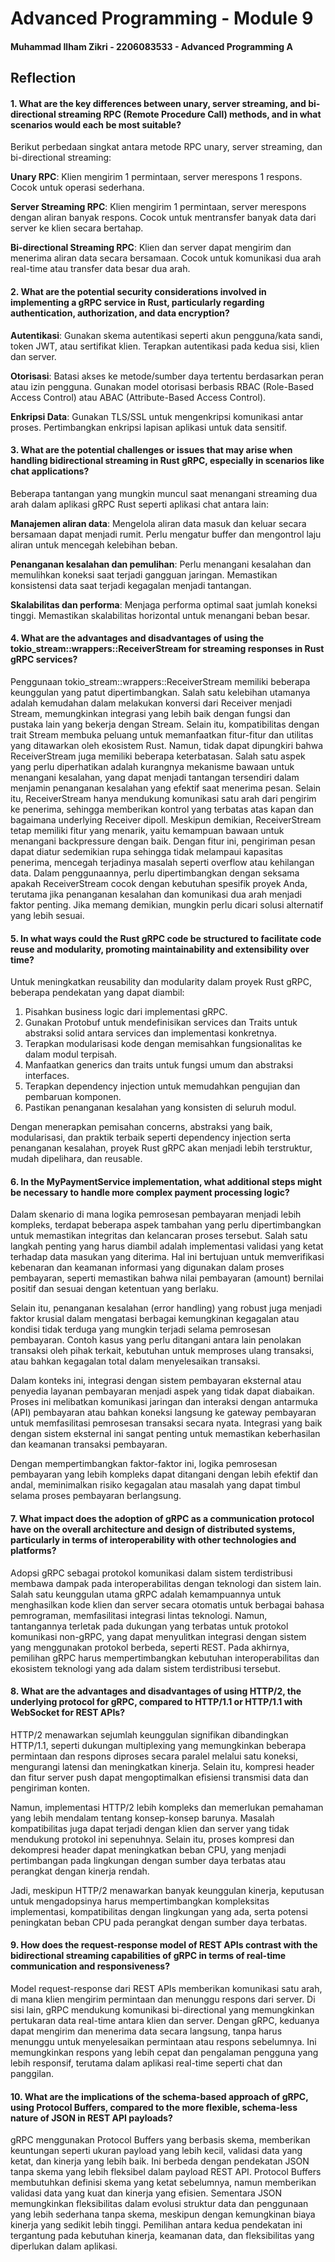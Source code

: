 # Advanced Programming - Module 9
#### Muhammad Ilham Zikri - 2206083533 - Advanced Programming A

## Reflection

#### 1. What are the key differences between unary, server streaming, and bi-directional streaming RPC (Remote Procedure Call) methods, and in what scenarios would each be most suitable?
Berikut perbedaan singkat antara metode RPC unary, server streaming, dan bi-directional streaming:

**Unary RPC**:
Klien mengirim 1 permintaan, server merespons 1 respons.
Cocok untuk operasi sederhana.

**Server Streaming RPC**:
Klien mengirim 1 permintaan, server merespons dengan aliran banyak respons.
Cocok untuk mentransfer banyak data dari server ke klien secara bertahap.

**Bi-directional Streaming RPC**:
Klien dan server dapat mengirim dan menerima aliran data secara bersamaan.
Cocok untuk komunikasi dua arah real-time atau transfer data besar dua arah.

#### 2. What are the potential security considerations involved in implementing a gRPC service in Rust, particularly regarding authentication, authorization, and data encryption?
**Autentikasi**:
Gunakan skema autentikasi seperti akun pengguna/kata sandi, token JWT, atau sertifikat klien.
Terapkan autentikasi pada kedua sisi, klien dan server.

**Otorisasi**:
Batasi akses ke metode/sumber daya tertentu berdasarkan peran atau izin pengguna.
Gunakan model otorisasi berbasis RBAC (Role-Based Access Control) atau ABAC (Attribute-Based Access Control).

**Enkripsi Data**:
Gunakan TLS/SSL untuk mengenkripsi komunikasi antar proses.
Pertimbangkan enkripsi lapisan aplikasi untuk data sensitif.

#### 3. What are the potential challenges or issues that may arise when handling bidirectional streaming in Rust gRPC, especially in scenarios like chat applications?
Beberapa tantangan yang mungkin muncul saat menangani streaming dua arah dalam aplikasi gRPC Rust seperti aplikasi chat antara lain:

**Manajemen aliran data**:
Mengelola aliran data masuk dan keluar secara bersamaan dapat menjadi rumit.
Perlu mengatur buffer dan mengontrol laju aliran untuk mencegah kelebihan beban.

**Penanganan kesalahan dan pemulihan**:
Perlu menangani kesalahan dan memulihkan koneksi saat terjadi gangguan jaringan.
Memastikan konsistensi data saat terjadi kegagalan menjadi tantangan.

**Skalabilitas dan performa**:
Menjaga performa optimal saat jumlah koneksi tinggi.
Memastikan skalabilitas horizontal untuk menangani beban besar.

#### 4. What are the advantages and disadvantages of using the tokio_stream::wrappers::ReceiverStream for streaming responses in Rust gRPC services?
Penggunaan tokio_stream::wrappers::ReceiverStream memiliki beberapa keunggulan yang patut dipertimbangkan. Salah satu kelebihan utamanya adalah kemudahan dalam melakukan konversi dari Receiver menjadi Stream, memungkinkan integrasi yang lebih baik dengan fungsi dan pustaka lain yang bekerja dengan Stream. Selain itu, kompatibilitas dengan trait Stream membuka peluang untuk memanfaatkan fitur-fitur dan utilitas yang ditawarkan oleh ekosistem Rust.
Namun, tidak dapat dipungkiri bahwa ReceiverStream juga memiliki beberapa keterbatasan. Salah satu aspek yang perlu diperhatikan adalah kurangnya mekanisme bawaan untuk menangani kesalahan, yang dapat menjadi tantangan tersendiri dalam menjamin penanganan kesalahan yang efektif saat menerima pesan. Selain itu, ReceiverStream hanya mendukung komunikasi satu arah dari pengirim ke penerima, sehingga memberikan kontrol yang terbatas atas kapan dan bagaimana underlying Receiver dipoll.
Meskipun demikian, ReceiverStream tetap memiliki fitur yang menarik, yaitu kemampuan bawaan untuk menangani backpressure dengan baik. Dengan fitur ini, pengiriman pesan dapat diatur sedemikian rupa sehingga tidak melampaui kapasitas penerima, mencegah terjadinya masalah seperti overflow atau kehilangan data.
Dalam penggunaannya, perlu dipertimbangkan dengan seksama apakah ReceiverStream cocok dengan kebutuhan spesifik proyek Anda, terutama jika penanganan kesalahan dan komunikasi dua arah menjadi faktor penting. Jika memang demikian, mungkin perlu dicari solusi alternatif yang lebih sesuai.

#### 5. In what ways could the Rust gRPC code be structured to facilitate code reuse and modularity, promoting maintainability and extensibility over time?
Untuk meningkatkan reusability dan modularity dalam proyek Rust gRPC, beberapa pendekatan yang dapat diambil:

1. Pisahkan business logic dari implementasi gRPC.
2. Gunakan Protobuf untuk mendefinisikan services dan Traits untuk abstraksi solid antara services dan implementasi konkretnya.
3. Terapkan modularisasi kode dengan memisahkan fungsionalitas ke dalam modul terpisah.
4. Manfaatkan generics dan traits untuk fungsi umum dan abstraksi interfaces.
5. Terapkan dependency injection untuk memudahkan pengujian dan pembaruan komponen.
6. Pastikan penanganan kesalahan yang konsisten di seluruh modul.

Dengan menerapkan pemisahan concerns, abstraksi yang baik, modularisasi, dan praktik terbaik seperti dependency injection serta penanganan kesalahan, proyek Rust gRPC akan menjadi lebih terstruktur, mudah dipelihara, dan reusable.

#### 6. In the MyPaymentService implementation, what additional steps might be necessary to handle more complex payment processing logic?
Dalam skenario di mana logika pemrosesan pembayaran menjadi lebih kompleks, terdapat beberapa aspek tambahan yang perlu dipertimbangkan untuk memastikan integritas dan kelancaran proses tersebut. Salah satu langkah penting yang harus diambil adalah implementasi validasi yang ketat terhadap data masukan yang diterima. Hal ini bertujuan untuk memverifikasi kebenaran dan keamanan informasi yang digunakan dalam proses pembayaran, seperti memastikan bahwa nilai pembayaran (amount) bernilai positif dan sesuai dengan ketentuan yang berlaku.

Selain itu, penanganan kesalahan (error handling) yang robust juga menjadi faktor krusial dalam mengatasi berbagai kemungkinan kegagalan atau kondisi tidak terduga yang mungkin terjadi selama pemrosesan pembayaran. Contoh kasus yang perlu ditangani antara lain penolakan transaksi oleh pihak terkait, kebutuhan untuk memproses ulang transaksi, atau bahkan kegagalan total dalam menyelesaikan transaksi.

Dalam konteks ini, integrasi dengan sistem pembayaran eksternal atau penyedia layanan pembayaran menjadi aspek yang tidak dapat diabaikan. Proses ini melibatkan komunikasi jaringan dan interaksi dengan antarmuka (API) pembayaran atau bahkan koneksi langsung ke gateway pembayaran untuk memfasilitasi pemrosesan transaksi secara nyata. Integrasi yang baik dengan sistem eksternal ini sangat penting untuk memastikan keberhasilan dan keamanan transaksi pembayaran.

Dengan mempertimbangkan faktor-faktor ini, logika pemrosesan pembayaran yang lebih kompleks dapat ditangani dengan lebih efektif dan andal, meminimalkan risiko kegagalan atau masalah yang dapat timbul selama proses pembayaran berlangsung.

#### 7. What impact does the adoption of gRPC as a communication protocol have on the overall architecture and design of distributed systems, particularly in terms of interoperability with other technologies and platforms?

Adopsi gRPC sebagai protokol komunikasi dalam sistem terdistribusi membawa dampak pada interoperabilitas dengan teknologi dan sistem lain. Salah satu keunggulan utama gRPC adalah kemampuannya untuk menghasilkan kode klien dan server secara otomatis untuk berbagai bahasa pemrograman, memfasilitasi integrasi lintas teknologi. Namun, tantangannya terletak pada dukungan yang terbatas untuk protokol komunikasi non-gRPC, yang dapat menyulitkan integrasi dengan sistem yang menggunakan protokol berbeda, seperti REST. Pada akhirnya, pemilihan gRPC harus mempertimbangkan kebutuhan interoperabilitas dan ekosistem teknologi yang ada dalam sistem terdistribusi tersebut.

#### 8. What are the advantages and disadvantages of using HTTP/2, the underlying protocol for gRPC, compared to HTTP/1.1 or HTTP/1.1 with WebSocket for REST APIs?
HTTP/2 menawarkan sejumlah keunggulan signifikan dibandingkan HTTP/1.1, seperti dukungan multiplexing yang memungkinkan beberapa permintaan dan respons diproses secara paralel melalui satu koneksi, mengurangi latensi dan meningkatkan kinerja. Selain itu, kompresi header dan fitur server push dapat mengoptimalkan efisiensi transmisi data dan pengiriman konten.

Namun, implementasi HTTP/2 lebih kompleks dan memerlukan pemahaman yang lebih mendalam tentang konsep-konsep barunya. Masalah kompatibilitas juga dapat terjadi dengan klien dan server yang tidak mendukung protokol ini sepenuhnya. Selain itu, proses kompresi dan dekompresi header dapat meningkatkan beban CPU, yang menjadi pertimbangan pada lingkungan dengan sumber daya terbatas atau perangkat dengan kinerja rendah.

Jadi, meskipun HTTP/2 menawarkan banyak keunggulan kinerja, keputusan untuk mengadopsinya harus mempertimbangkan kompleksitas implementasi, kompatibilitas dengan lingkungan yang ada, serta potensi peningkatan beban CPU pada perangkat dengan sumber daya terbatas.

#### 9. How does the request-response model of REST APIs contrast with the bidirectional streaming capabilities of gRPC in terms of real-time communication and responsiveness?
Model request-response dari REST APIs memberikan komunikasi satu arah, di mana klien mengirim permintaan dan menunggu respons dari server. Di sisi lain, gRPC mendukung komunikasi bi-directional yang memungkinkan pertukaran data real-time antara klien dan server. Dengan gRPC, keduanya dapat mengirim dan menerima data secara langsung, tanpa harus menunggu untuk menyelesaikan permintaan atau respons sebelumnya. Ini memungkinkan respons yang lebih cepat dan pengalaman pengguna yang lebih responsif, terutama dalam aplikasi real-time seperti chat dan panggilan.

#### 10. What are the implications of the schema-based approach of gRPC, using Protocol Buffers, compared to the more flexible, schema-less nature of JSON in REST API payloads?
gRPC menggunakan Protocol Buffers yang berbasis skema, memberikan keuntungan seperti ukuran payload yang lebih kecil, validasi data yang ketat, dan kinerja yang lebih baik. Ini berbeda dengan pendekatan JSON tanpa skema yang lebih fleksibel dalam payload REST API. Protocol Buffers membutuhkan definisi skema yang ketat sebelumnya, namun memberikan validasi data yang kuat dan kinerja yang efisien. Sementara JSON memungkinkan fleksibilitas dalam evolusi struktur data dan penggunaan yang lebih sederhana tanpa skema, meskipun dengan kemungkinan biaya kinerja yang sedikit lebih tinggi. Pemilihan antara kedua pendekatan ini tergantung pada kebutuhan kinerja, keamanan data, dan fleksibilitas yang diperlukan dalam aplikasi.